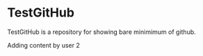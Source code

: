 # TestGitHub
TestGitHub is a repository for showing bare minimimum of github.

Adding content by user 2
